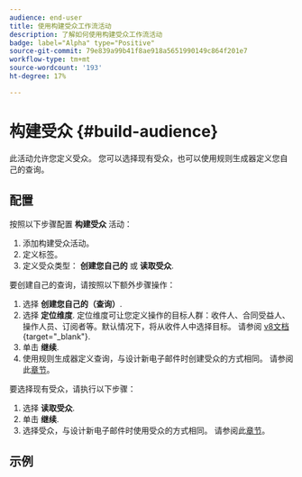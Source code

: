 ```yaml
---
audience: end-user
title: 使用构建受众工作流活动
description: 了解如何使用构建受众工作流活动
badge: label="Alpha" type="Positive"
source-git-commit: 79e839a99b41f8ae918a5651990149c864f201e7
workflow-type: tm+mt
source-wordcount: '193'
ht-degree: 17%

---
```



# 构建受众 {#build-audience}

此活动允许您定义受众。 您可以选择现有受众，也可以使用规则生成器定义您自己的查询。

<!--
The **Build audience** activity can be placed at the beginning of the workflow or after any other activity. Any activity can be placed after the **Build audience**.
-->

## 配置

按照以下步骤配置 **构建受众** 活动：

1. 添加构建受众活动。
1. 定义标签。
1. 定义受众类型： **创建您自己的** 或 **读取受众**.

要创建自己的查询，请按照以下额外步骤操作：

1. 选择 **创建您自己的（查询）**.
1. 选择 **定位维度**. 定位维度可让您定义操作的目标人群：收件人、合同受益人、操作人员、订阅者等。默认情况下，将从收件人中选择目标。 请参阅 [v8文档](https://experienceleague.adobe.com/docs/campaign/automation/workflows/introduction/wf-type/targeting-workflows.html#targeting-and-filtering-dimensions){target="_blank"}.
1. 单击 **继续**.
1. 使用规则生成器定义查询，与设计新电子邮件时创建受众的方式相同。 请参阅此[章节](../../audience/segment-builder.md)。

要选择现有受众，请执行以下步骤：

1. 选择 **读取受众**.
1. 单击 **继续**.
1. 选择受众，与设计新电子邮件时使用受众的方式相同。 请参阅此[章节](../../audience/add-audience.md)。

## 示例
